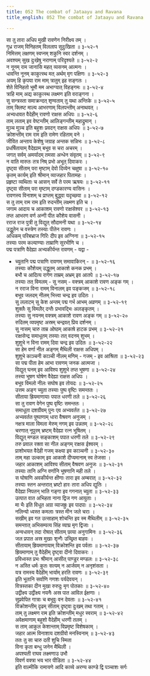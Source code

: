 ```yaml
---
title: 052 The combat of Jataayu and Ravana
title_english: 052 The combat of Jataayu and Ravana

---
```

<div class="audioEmbed"  caption="श्रीराम-हरिसीताराममूर्ति-घनपाठिभ्यां वचनम्" src="https://archive.org/download/Ramayana-recitation-Sriram-harisItArAmamUrti-Ghanapaati-v2/Kanda_3/Kanda_3_ARK-052-Sitaa_Vilapaha.mp3"></div>

सा तु तारा अधिप मुखी रावणेन निरीक्ष्य तम् ।  
गृध्र राजम् विनिहतम् विललाप सुदुःखिता ॥ ३-५२-१  
निमित्तम् लक्षणम् स्वप्नम् शकुनि स्वर दर्शनम् ।  
अवश्यम् सुख दुःखेषु नराणाम् परिदृश्यते ॥ ३-५२-२  
न नूनम् राम जानासि महत् व्यसनम् आत्मनः ।  
धावन्ति नूनम् काकुत्स्थ मत् अर्थम् मृग पक्षिणः ॥ ३-५२-३  
अयम् हि कृपया राम माम् त्रातुम् इह सङ्गतः ।  
शेते विनिहतो भूमौ मम अभाग्यात् विहङ्गमः ॥ ३-५२-४  
त्राहि माम् अद्य काकुत्स्थ लक्ष्मण इति वराङ्गना ।  
सु सन्त्रस्ता समाक्रन्दत् शृण्वताम् तु यथा अन्तिके ॥ ३-५२-५  
ताम् क्लिष्ट माल्य आभरणाम् विलपन्तीम् अनाथवत् ।  
अभ्यधावत वैदेहीम् रावणो राक्षस अधिपः ॥ ३-५२-६  
ताम् लताम् इव वेष्टन्तीम् आलिङ्गन्तीम् महाद्रुमान् ।  
मुञ्च मुञ्च इति बहुशः प्रवदन् राक्षस अधिपः ॥ ३-५२-७  
क्रोशन्तीम् राम राम इति रामेण रहिताम् वने ।  
जीवित अन्ताय केशेषु जग्राह अन्तक सन्निभः ॥ ३-५२-८  
प्रधर्षितायाम् वैदेह्याम् बभूव स चरा अचरम् ।  
जगत् सर्वम् अमर्यादम् तमसा अन्धेन संवृतम् ॥ ३-५२-९  
न वाति मारुतः तत्र निष् प्रभो अभूत् दिवाकरः ।  
दृष्ट्वा सीताम् परा मृष्टाम् देवो दिव्येन चक्षुषा ॥ ३-५२-१०  
कृतम् कार्यम् इति श्रीमान् व्याजहार पितामहः ।  
प्रहृष्टा व्यथिताः च आसन् सर्वे ते परम ऋषयः ॥ ३-५२-११  
दृष्ट्वा सीताम् परा मृष्टाम् दण्डकारण्य वासिनः ।  
रावणस्य विनाशम् च प्राप्तम् बुद्ध्वा यदृच्छया ॥ ३-५२-१२  
स तु ताम् राम राम इति रुदन्तीम् लक्ष्मण इति च ।  
जगाम आदाय च आकाशम् रावणो राक्षसेश्वर ॥ ३-५२-१३  
तप्त आभरण वर्ण अन्गी पीत कौशेय वासनी ।  
रराज राज पुत्री तु विद्युत् सौदामनी यथा ॥ ३-५२-१४  
उद्धूतेन च वस्त्रेण तस्याः पीतेन रावणः ।  
अधिकम् परिबभ्राज गिरिः दीप इव अग्निना ॥ ३-५२-१५  
तस्याः परम कल्याण्याः ताम्राणि सुरभीणि च ।  
पद्म पत्राणि वैदेह्या अभ्यकीर्यन्त रावणम् - यद्वा -  
- च्युतानि पद्म पत्राणि रावणम् समावाकिरन् - ॥ ३-५२-१६  
तस्याः कौशेयम् उद्धूतम् आकाशे कनक प्रभम् ।  
बभौ च आदित्य रागेण ताम्रम् अभ्रम् इव आतपे ॥ ३-५२-१७  
तस्याः तत् विमलम् - सु नसम् - वक्त्रम् आकाशे रावण अङ्क गम् ।  
न रराज विना रामम् विनालम् इव पङ्कजम् ॥ ३-५२-१८  
बभूव जलदम् नीलम् भित्त्वा चन्द्र इव उदितः ।  
सु ललाटम् सु केश अन्तम् पद्म गर्भ आभम् अव्रणम् ॥ ३-५२-१९  
शुक्लैः सु विमलैर् दन्तैः प्रभावद्भिः अलङ्कृतम् ।  
तस्याः सु नयनम् वक्त्रम् आकाशे रावण अङ्क गम् ॥ ३-५२-२०  
रुदितम् व्यपमृष्ट अस्रम् चन्द्रवत् प्रिय दर्शनम् ।  
सु नासम् चारु ताम्र ओष्ठम् आकाषे हाटक प्रभम् ॥ ३-५२-२१  
राक्षसेन्द्र समाधूतम् तस्याः तत् वदनम् शुभम् ।  
शुशुभे न विना रामम् दिवा चन्द्र इव उदितः ॥ ३-५२-२२  
सा हेम वर्णा नील अङ्गम् मैथिली राक्षस अधिपम् ।  
शुशुभे काञ्चनी काञ्ची नीलम् मणिम् - गजम् - इव आश्रिता ॥ ३-५२-२३  
सा पद्म पीता हेम आभा रावणम् जनक आत्मजा ।  
विद्युत् घनम् इव आविश्य शुशुभे तप्त भूषणा ॥ ३-५२-२४  
तस्या भूषण घोषेण वैदेह्या राक्षस अधिपः ।  
बभूव विमलो नीलः सघोष इव तोयदः ॥ ३-५२-२५  
उत्तम अङ्ग च्युता तस्याः पुष्प वृष्टिः समन्ततः ।  
सीताया ह्रियमाणायाः पपात धरणी तले ॥ ३-५२-२६  
सा तु रावण वेगेन पुष्प वृष्टिः समन्ततः ।  
समाधूता दशग्रीवम् पुनः एव अभ्यवर्तत ॥ ३-५२-२७  
अभ्यवर्तत पुष्पाणाम् धारा वैश्रवण अनुजम् ।  
नक्षत्र माला विमला मेरुम् नगम् इव उन्नतम् ॥ ३-५२-२८  
चरणात् नूपुरम् भ्रष्टम् वैदेह्या रत्न भूषितम् ।  
विद्युत् मण्डल सङ्काशम् पपात धरणी तले ॥ ३-५२-२९  
तरु प्रवाल रक्ता सा नील अङ्गम् राक्षस ईश्वरम् ।  
प्राशोभयत वैदेही गजम् कक्ष्या इव काञ्चनी ॥ ३-५२-३०  
ताम् महा उल्काम् इव आकाशे दीप्यमानाम् स्व तेजसा ।  
जहार आकाशम् आविश्य सीताम् वैश्रवण अनुजः ॥ ३-५२-३१  
तस्याः तानि अग्नि वर्णानि भूषणानि मही तले ।  
स घोषाणि अवकीर्यन्त क्षीणाः तारा इव अम्बरात् ॥ ३-५२-३२  
तस्याः स्तन अन्तरात् भ्रष्टो हारः तारा अधिप द्युतिः ।  
वैदेह्या निपतन् भाति गङ्गा इव गगनात् च्युता ॥ ३-५२-३३  
उत्पात वात अभिहता नाना द्विज गण आयुताः ।  
मा भैः इति विधूत अग्रा व्याजह्रुः इव पादपाः ॥ ३-५२-३४  
नलिन्यो ध्वस्त कमलाः त्रस्त मीन जले चराः ।  
सखीम् इव गत उत्साहाम् शोचन्ति इव स्म मैथिलीम् ॥ ३-५२-३५  
समन्तात् अभिसम्पत्य सिंह व्याघ्र मृग द्विजाः ।  
अन्वधावन् तदा रोषात् सीताम् छाया अनुगामिनः ॥ ३-५२-३६  
जल प्रपात अस्र मुखाः शृन्गैः उच्छ्रित बाहवः ।  
सीतायाम् ह्रियमाणायाम् विक्रोशन्ति इव पर्वताः ॥ ३-५२-३७  
ह्रियमाणाम् तु वैदेहीम् दृष्ट्वा दीनो दिवाकरः ।  
प्रविध्वस्त प्रभः श्रीमान् आसीत् पाण्डुर मण्डलः ॥ ३-५२-३८  
न अस्ति धर्मः कुतः सत्यम् न आर्जवम् न अनृशंसता ।  
यत्र रामस्य वैदेहीम् भार्याम् हरति रावणः ॥ ३-५२-३९  
इति भूतानि सर्वाणि गणशः पर्यदेवयन् ।  
वित्रस्तका दीन मुखा रुरुदुः मृग पोतकाः ॥ ३-५२-४०  
उद्वीक्ष्य उद्वीक्ष्य नयनैः अस्र पात आविल ईक्षणाः ।  
सुप्रवेपित गात्राः च बभूवुः वन देवताः ॥ ३-५२-४१  
विक्रोशन्तीम् दृढम् सीताम् दृष्ट्वा दुःखम् तथा गताम् ।  
ताम् तु लक्ष्मण राम इति क्रोशन्तीम् मधुर स्वराम् ॥ ३-५२-४२  
अवेक्षमाणाम् बहुशो वैदेहीम् धरणी तलम् ।  
स ताम् आकुल केशान्ताम् विप्रमृष्ट विशेषकाम् ।  
जहार आत्म विनाशाय दशग्रीवो मनस्विनाम् ॥ ३-५२-४३  
ततः तु सा चारु दती शुचि स्मिता  
विना कृता बन्धु जनेन मैथिली ।  
अपश्यती राघव लक्ष्मणाउ उभौ  
विवर्ण वक्त्रा भय भार पीडिता ॥ ३-५२-४४  
इति वाल्मीकि रामायणे आदि काव्ये अरण्य काण्डे द्वि पञ्चाशः सर्गः
